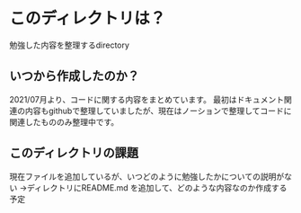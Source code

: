 # このディレクトリは？

勉強した内容を整理するdirectory

## いつから作成したのか？

2021/07月より、コードに関する内容をまとめています。
最初はドキュメント関連の内容もgithubで整理していましたが、現在はノーションで整理してコードに関連したもののみ整理中です。

## このディレクトリの課題

現在ファイルを追加しているが、いつどのように勉強したかについての説明がない
→ディレクトリにREADME.md を追加して、どのような内容なのか作成する予定
